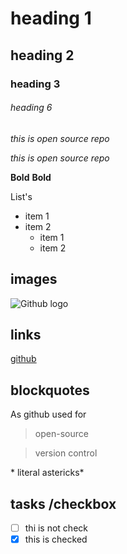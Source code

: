 # heading 1
## heading 2
### heading 3
###### heading 6

*this is open source repo*

_this is open source repo_

 **Bold** __Bold__

List's

* item 1
* item 2
  *  item 1
  *  item 2

## images

![Github logo]()

## links

[github](www.github.com)

## blockquotes

As github used for

> open-source

> version control

\* literal astericks\*

## tasks /checkbox

 - [ ] thi is not check
 - [x] this is checked
